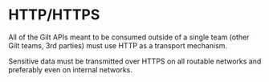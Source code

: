 # HTTP/HTTPS

All of the Gilt APIs meant to be consumed outside of a single team (other Gilt teams, 3rd parties)
must use HTTP as a transport mechanism.

Sensitive data must be transmitted over HTTPS on all routable networks and preferably even on
internal networks.

